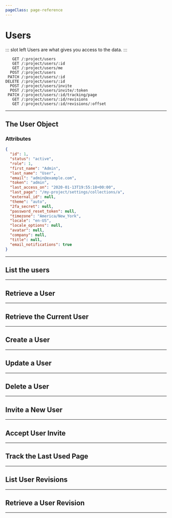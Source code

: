 ```yaml
---
pageClass: page-reference
---
```


# Users

<two-up>

::: slot left
Users are what gives you access to the data.
:::

<info-box title="Endpoints" slot="right">

```endpoints
   GET /:project/users
   GET /:project/users/:id
   GET /:project/users/me
  POST /:project/users
 PATCH /:project/users/:id
DELETE /:project/users/:id
  POST /:project/users/invite
  POST /:project/users/invite/:token
 PATCH /:project/users/:id/tracking/page
   GET /:project/users/:id/revisions
   GET /:project/users/:id/revisions/:offset
```

</info-box>
</two-up>

---

## The User Object

### Attributes

<two-up>
<template slot="left">
<def-list>

#### id <def-type>integer</def-type>
Unique identifier for the user.

#### status <def-type>string</def-type>
One of `active`, `invited`, `draft`, `suspended`, `deleted`.

#### role <def-type>integer</def-type>
Unique identifier of the role of this user.

#### first_name <def-type>string</def-type>
First name of the user.

#### last_name <def-type>string</def-type>
First name of the user.

#### email <def-type>string</def-type>
Unique email address for the user.

#### last_access_on <def-type>datetime</def-type>
When this user logged in last.

#### last_page <def-type>string</def-type>
Last page that the user was on.

#### external_id <def-type>string</def-type>
ID used for SCIM.

#### theme <def-type>string</def-type>
What theme the user is using. One of `light`, `dark`, or `auto`.

#### 2fa_secret <def-type>string</def-type>
The 2FA secret string that's used to generate one time passwords.

#### password_reset_token <def-type>string</def-type>
IF the users requests a password reset, this token will be sent in an email.

#### timezone <def-type>string</def-type>
The user's timezone.

#### locale <def-type>string</def-type>
The user's locale used in Directus.

#### locale_options <def-type>object</def-type>
Not currently used. Can be used in the future to allow language overrides like different date formats for locales.

#### avatar <def-type>file object</def-type>
The user's avatar.

#### company <def-type>string</def-type>
The user's company.

#### title <def-type>string</def-type>
The user's title.

#### email_notifications <def-type>boolean</def-type>
Whether or not the user wants to receive notifications per email.

</def-list>

::: tip
The user's (hashed) `password` will never be returned by the API.
:::

</template>

<info-box title="User Object" slot="right" class="sticky">

```json
{
  "id": 1,
  "status": "active",
  "role": 1,
  "first_name": "Admin",
  "last_name": "User",
  "email": "admin@example.com",
  "token": "admin",
  "last_access_on": "2020-01-13T19:55:18+00:00",
  "last_page": "/my-project/settings/collections/a",
  "external_id": null,
  "theme": "auto",
  "2fa_secret": null,
  "password_reset_token": null,
  "timezone": "America/New_York",
  "locale": "en-US",
  "locale_options": null,
  "avatar": null,
  "company": null,
  "title": null,
  "email_notifications": true
}
```

</info-box>
</two-up>

---

## List the users

<two-up>
<template slot="left">

List the users.

### Parameters

<def-list>

!!! include params/project.md !!!

</def-list>

### Query

<def-list>

!!! include query/fields.md !!!
!!! include query/limit.md !!!
!!! include query/offset.md !!!
!!! include query/sort.md !!!
!!! include query/single.md !!!
!!! include query/status.md !!!
!!! include query/filter.md !!!
!!! include query/q.md !!!
!!! include query/meta.md !!!

</def-list>

### Returns

Returns an array of [user objects](#the-user-object).

</template>

<template slot="right">
<div class="sticky">
<info-box title="Endpoint">

```endpoints
   GET /:project/users
```

</info-box>
<info-box title="Response">

```json
{
  "data": [
    {
      "id": 1,
      "status": "active",
      "role": 1,
      "first_name": "Admin",
      "last_name": "User",
      "email": "admin@example.com",
      "token": "admin",
      "last_access_on": "2020-01-13T21:58:56+00:00",
      "last_page": "/my-project/settings/collections/a",
      "external_id": null,
      "theme": "auto",
      "2fa_secret": null,
      "password_reset_token": null,
      "timezone": "America/New_York",
      "locale": "en-US",
      "locale_options": null,
      "avatar": null,
      "company": null,
      "title": null,
      "email_notifications": true
    },
    { ... },
    { ... }
  ]
}
```

</info-box>
</div>
</template>
</two-up>

---

## Retrieve a User

<two-up>
<template slot="left">

Retrieve a single user by unique identifier.

### Parameters

<def-list>

!!! include params/project.md !!!
!!! include params/id.md !!!

</def-list>

### Query

<def-list>

!!! include query/fields.md !!!
!!! include query/meta.md !!!

</def-list>

### Returns

Returns the [user object](#the-user-object) for the given unique identifier.

</template>

<template slot="right">
<div class="sticky">
<info-box title="Endpoint">

```endpoints
   GET /:project/users/:id
```

</info-box>

<info-box title="Response">

```json
{
  "data": {
    "id": 5,
    "status": "draft",
    "role": 1,
    "first_name": "Admin",
    "last_name": "User",
    "email": "admin2@example.com",
    "token": null,
    "last_access_on": "2020-01-13T19:55:18+00:00",
    "last_page": "/my-project/settings/collections/a",
    "external_id": null,
    "theme": "auto",
    "2fa_secret": null,
    "password_reset_token": null,
    "timezone": "America/New_York",
    "locale": "en-US",
    "locale_options": null,
    "avatar": null,
    "company": null,
    "title": null,
    "email_notifications": true
  }
}
```

</info-box>
</div>
</template>
</two-up>

---

## Retrieve the Current User

<two-up>
<template slot="left">

Retrieve the currently authenticated user.

::: tip
This endpoint doesn't work for the public role.
:::

### Parameters

<def-list>

!!! include params/project.md !!!
!!! include params/id.md !!!

</def-list>

### Query

<def-list>

!!! include query/fields.md !!!
!!! include query/meta.md !!!

</def-list>

### Returns

Returns the [user object](#the-user-object) for the currently authenticated user.

</template>

<template slot="right">
<div class="sticky">
<info-box title="Endpoint">

```endpoints
   GET /:project/users/me
```

</info-box>

<info-box title="Response">

```json
{
  "data": {
    "id": 1,
    "status": "active",
    "role": 1,
    "first_name": "Admin",
    "last_name": "User",
    "email": "admin@example.com",
    "token": "admin",
    "last_access_on": "2020-01-13T21:58:56+00:00",
    "last_page": "/my-project/settings/collections/a",
    "external_id": null,
    "theme": "auto",
    "2fa_secret": null,
    "password_reset_token": null,
    "timezone": "America/New_York",
    "locale": "en-US",
    "locale_options": null,
    "avatar": null,
    "company": null,
    "title": null,
    "email_notifications": true
  }
}
```

</info-box>
</div>
</template>
</two-up>

---

## Create a User

<two-up>
<template slot="left">

Create a new user.

### Parameters

<def-list>

!!! include params/project.md !!!

</def-list>

### Attributes

<def-list>

#### status <def-type alert>required</def-type>
One of `active`, `invited`, `draft`, `suspended`, `deleted`.

#### role <def-type alert>required</def-type>
Unique identifier of the role of this user.

#### first_name <def-type alert>required</def-type>
First name of the user.

#### last_name <def-type alert>required</def-type>
Last name of the user.

#### email <def-type alert>required</def-type>
Unique email address for the user.

#### password <def-type alert>required</def-type>
Password for the new user.

#### last_access_on <def-type>optional</def-type>
When this user logged in last.

#### last_page <def-type>optional</def-type>
Last page that the user was on.

#### external_id <def-type>optional</def-type>
ID used for SCIM.

#### theme <def-type>optional</def-type>
What theme the user is using. One of `light`, `dark`, or `auto`.

#### 2fa_secret <def-type>optional</def-type>
The 2FA secret string that's used to generate one time passwords.

#### password_reset_token <def-type>optional</def-type>
IF the users requests a password reset, this token will be sent in an email.

#### timezone <def-type>optional</def-type>
The user's timezone.

#### locale <def-type>optional</def-type>
The user's locale used in Directus.

#### locale_options <def-type>optional</def-type>
Not currently used. Can be used in the future to allow language overrides like different date formats for locales.

#### avatar <def-type>optional object</def-type>
The user's avatar.

#### company <def-type>optional</def-type>
The user's company.

#### title <def-type>optional</def-type>
The user's title.

#### email_notifications <def-type>optional</def-type>
Whether or not the user wants to receive notifications per email.

</def-list>

### Query

<def-list>

!!! include query/meta.md !!!

</def-list>

### Returns

Returns the [user object](#the-user-object) for the user that was just created.

</template>

<template slot="right">
<div class="sticky">
<info-box title="Endpoint">

```endpoints
  POST /:project/users
```

</info-box>

<info-box title="Request">

```json
{
  "email": "demo@example.com",
  "password": "d1r3ctu5",
  "role": 3,
  "status": "active"
}
```

</info-box>

<info-box title="Response">

```json
{
  "data": {
    "id": 14,
    "status": "active",
    "role": 3,
    "first_name": null,
    "last_name": null,
    "email": "demo@example.com",
    "token": null,
    "last_access_on": null,
    "last_page": null,
    "external_id": "53eece97-d84c-4940-9a6d-be2d4db07dc3",
    "theme": "auto",
    "2fa_secret": null,
    "password_reset_token": null,
    "timezone": "America/New_York",
    "locale": null,
    "locale_options": null,
    "avatar": null,
    "company": null,
    "title": null,
    "email_notifications": true
  }
}
```

</info-box>
</div>
</template>
</two-up>

---

## Update a User

<two-up>
<template slot="left">

Update an existing user

### Parameters

<def-list>

!!! include params/project.md !!!
!!! include params/id.md !!!

</def-list>

### Attributes

<def-list>

#### status <def-type>optional</def-type>
One of `active`, `invited`, `draft`, `suspended`, `deleted`.

#### role <def-type>optional</def-type>
Unique identifier of the role of this user.

#### first_name <def-type>optional</def-type>
First name of the user.

#### last_name <def-type>optional</def-type>
First name of the user.

#### email <def-type>optional</def-type>
Unique email address for the user.

#### password <def-type>optional</def-type>
Password for the new user.

#### last_access_on <def-type>optional</def-type>
When this user logged in last.

#### last_page <def-type>optional</def-type>
Last page that the user was on.

#### external_id <def-type>optional</def-type>
ID used for SCIM.

#### theme <def-type>optional</def-type>
What theme the user is using. One of `light`, `dark`, or `auto`.

#### 2fa_secret <def-type>optional</def-type>
The 2FA secret string that's used to generate one time passwords.

#### password_reset_token <def-type>optional</def-type>
IF the users requests a password reset, this token will be sent in an email.

#### timezone <def-type>optional</def-type>
The user's timezone.

#### locale <def-type>optional</def-type>
The user's locale used in Directus.

#### locale_options <def-type>optional</def-type>
Not currently used. Can be used in the future to allow language overrides like different date formats for locales.

#### avatar <def-type>optional object</def-type>
The user's avatar.

#### company <def-type>optional</def-type>
The user's company.

#### title <def-type>optional</def-type>
The user's title.

#### email_notifications <def-type>optional</def-type>
Whether or not the user wants to receive notifications per email.

</def-list>

### Query

<def-list>

!!! include query/fields.md !!!
!!! include query/meta.md !!!

</def-list>

### Returns

Returns the [user object](#the-user-object) for the user that was just updated.

</template>

<template slot="right">
<div class="sticky">
<info-box title="Endpoint">

```endpoints
 PATCH /:project/users/:id
```

</info-box>

<info-box title="Request">

```json
{
  "status": "suspended"
}
```

</info-box>

<info-box title="Response">

```json
{
  "data": {
    "id": 14,
    "status": "suspended",
    "role": 3,
    "first_name": null,
    "last_name": null,
    "email": "demo@example.com",
    "token": null,
    "last_access_on": null,
    "last_page": null,
    "external_id": "53eece97-d84c-4940-9a6d-be2d4db07dc3",
    "theme": "auto",
    "2fa_secret": null,
    "password_reset_token": null,
    "timezone": "America/New_York",
    "locale": null,
    "locale_options": null,
    "avatar": null,
    "company": null,
    "title": null,
    "email_notifications": true
  }
}
```

</info-box>
</div>
</template>
</two-up>

---

## Delete a User

<two-up>
<template slot="left">

Delete an existing user

### Parameters

<def-list>

!!! include params/project.md !!!
!!! include params/id.md !!!

</def-list>

### Returns

Returns an empty body with HTTP status 204

</template>

<template slot="right">
<div class="sticky">
<info-box title="Endpoint">

```endpoints
DELETE /:project/users/:id
```

</info-box>
</div>
</template>
</two-up>

---

## Invite a New User

<two-up>
<template slot="left">

Invites one or more users to this project. It creates a user with an invited status, and then sends an email to the user with instructions on how to activate their account.

### Parameters

<def-list>

!!! include params/project.md !!!

</def-list>

### Attributes

<def-list>

#### email <def-type alert>required</def-type>
Email address or array of email addresses of the to-be-invited user(s).

</def-list>

### Query

No query parameters available.

### Returns

The newly created [user object](#the-user-object).

</template>

<template slot="right">
<div class="sticky">
<info-box title="Endpoint">

```endpoints
  POST /:project/users/invite
```

</info-box>

<info-box title="Request">

```json
{
  "email": "demo@example.com"
}
```

</info-box>

<info-box title="Response">

```json
{
  "data": [
    {
      "id": 18,
      "status": "invited",
      "role": null,
      "first_name": null,
      "last_name": null,
      "email": "demo@example.com",
      "token": null,
      "last_access_on": null,
      "last_page": null,
      "external_id": "fba6f42d-cc99-4f6a-a620-51000001f355",
      "theme": "auto",
      "2fa_secret": null,
      "password_reset_token": null,
      "timezone": "America/New_York",
      "locale": null,
      "locale_options": null,
      "avatar": null,
      "company": null,
      "title": null,
      "email_notifications": true
    }
  ]
}
```

</info-box>
</div>
</template>
</two-up>

---

## Accept User Invite

<two-up>
<template slot="left">

Accepts and enables an invited user using a JWT invitation token.

### Parameters

<def-list>

!!! include params/project.md !!!

#### token <def-type alert>required</def-type> <def-type>jwt</def-type>
JWT token that was sent in the email.

</def-list>

### Attributes

No attributes available.

### Query

No query parameters available.

### Returns

The activated [user object](#the-user-object).

</def-list>

</template>

<template slot="right">
<div class="sticky">
<info-box title="Endpoint">

```endpoints
  POST /:project/users/invite/:token
```

</info-box>

<info-box title="Response">

```json
{
  "data": {
    "id": 20,
    "status": "active",
    "role": null,
    "first_name": null,
    "last_name": null,
    "email": "demo@example.com",
    "token": null,
    "last_access_on": null,
    "last_page": null,
    "external_id": "389ffc3e-359c-4ee1-b301-14ba10b36ef4",
    "theme": "auto",
    "2fa_secret": null,
    "password_reset_token": null,
    "timezone": "America/New_York",
    "locale": null,
    "locale_options": null,
    "avatar": null,
    "company": null,
    "title": null,
    "email_notifications": true
  }
}
```

</info-box>
</div>
</template>
</two-up>

---

## Track the Last Used Page

<two-up>
<template slot="left">

Updates the last used page field of the user. This is used internally to be able to open the Directus admin app from the last page you used.

### Parameters

<def-list>

!!! include params/project.md !!!
!!! include params/id.md !!!

</def-list>

### Attributes

<def-list>

#### last_page <def-type alert>required</def-type>
Path of the page you used last.

</def-list>

### Query

No query parameters available.

### Returns

Returns the [user object](#the-user-object) of the user that was just updated.

</template>

<template slot="right">
<div class="sticky">
<info-box title="Endpoint">

```endpoints
 PATCH /:project/users/:id/tracking/page
```

</info-box>

<info-box title="Request">

```json
{
  "last_page": "/thumper/settings/"
}
```

</info-box>

<info-box title="Response">

```json
{
  "data": {
    "id": 15,
    "status": "active",
    "role": 3,
    "first_name": null,
    "last_name": null,
    "email": "sdf@example.com",
    "token": null,
    "last_access_on": "2020-01-13T22:31:43+00:00",
    "last_page": "/thumper/setting/",
    "external_id": "f8e90dec-b6ec-4149-b1f1-c6717b24d70c",
    "theme": "auto",
    "2fa_secret": null,
    "password_reset_token": null,
    "timezone": "America/New_York",
    "locale": null,
    "locale_options": null,
    "avatar": null,
    "company": null,
    "title": null,
    "email_notifications": true
  }
}
```

</info-box>
</div>
</template>
</two-up>

---

## List User Revisions

<two-up>
<template slot="left">

List the revisions made to the given user.

### Parameters

<def-list>

!!! include params/project.md !!!
!!! include params/id.md !!!

</def-list>

### Query

<def-list>

!!! include query/fields.md !!!
!!! include query/limit.md !!!
!!! include query/offset.md !!!
!!! include query/page.md !!!
!!! include query/sort.md !!!
!!! include query/single.md !!!
!!! include query/filter.md !!!
!!! include query/q.md !!!
!!! include query/meta.md !!!

</def-list>

### Returns

Returns an array of [revision](/api/revisions.html#the-revision-object) objects.

</template>

<template slot="right">
<div class="sticky">
<info-box title="Endpoint">

```endpoints
   GET /:project/users/:id/revisions
```

</info-box>
<info-box title="Response">

```json
{
  "data": [
    {
      "id": 35,
      "activity": 37,
      "collection": "directus_users",
      "item": "15",
      "data": {
        "id": "15",
        "status": "active",
        "role": "3",
        "first_name": null,
        "last_name": null,
        "email": "sdf@example.com",
        "token": null,
        "last_access_on": null,
        "last_page": null,
        "external_id": "f8e90dec-b6ec-4149-b1f1-c6717b24d70c",
        "theme": "auto",
        "2fa_secret": null,
        "password_reset_token": null,
        "timezone": "America/New_York",
        "locale": null,
        "locale_options": null,
        "avatar": null,
        "company": null,
        "title": null,
        "email_notifications": true
      },
      "delta": {
        "status": "active"
      },
      "parent_collection": null,
      "parent_item": null,
      "parent_changed": false
    },
    { ... },
    { ... }
  ]
}
```

</info-box>
</div>
</template>
</two-up>

---

## Retrieve a User Revision

<two-up>
<template slot="left">

Retrieve a single revision of the user by offset.

### Parameters

<def-list>

!!! include params/project.md !!!

#### offset <def-type alert>required</def-type>
How many revisions to go back in time.

</def-list>

### Query

<def-list>

!!! include query/fields.md !!!
!!! include query/meta.md !!!

</def-list>

### Returns

Returns the [revision object](/api/revisions.html#the-revision-object) for the given unique identifier.

</template>

<template slot="right">
<div class="sticky">
<info-box title="Endpoint">

```endpoints
   GET /:project/users/:id/revisions/:offset
```

</info-box>

<info-box title="Response">

```json
{
  "data": {
    "id": 39,
    "activity": 44,
    "collection": "directus_users",
    "item": "15",
    "data": {
      "id": "15",
      "status": "active",
      "role": "3",
      "first_name": null,
      "last_name": null,
      "email": "sdf@example.com",
      "token": null,
      "last_access_on": "2020-01-13 22:31:43",
      "last_page": "/thumper/setting/",
      "external_id": "f8e90dec-b6ec-4149-b1f1-c6717b24d70c",
      "theme": "auto",
      "2fa_secret": null,
      "password_reset_token": null,
      "timezone": "America/New_York",
      "locale": null,
      "locale_options": null,
      "avatar": null,
      "company": null,
      "title": null,
      "email_notifications": true
    },
    "delta": [],
    "parent_collection": null,
    "parent_item": null,
    "parent_changed": false
  }
}
```

</info-box>
</div>
</template>
</two-up>

---